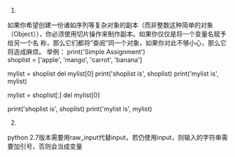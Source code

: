 1.
如果你希望创建一份诸如序列等复杂对象的副本（而非整数这种简单的对象
（Object）），你必须使用切片操作来制作副本。如果你仅仅是将一个变量名赋予给另一个名
称，那么它们都将“查阅”同一个对象，如果你对此不够小心，那么它将造成麻烦。
举例：
print('Simple Assignment')<br>
shoplist = ['apple', 'mango', 'carrot', 'banana']

mylist = shoplist
del mylist[0]
print('shoplist is', shoplist)
print('mylist is', mylist)

mylist = shoplist[:]
del mylist[0]

print('shoplist is', shoplist)
print('mylist is', mylist)

2.
python 2.7版本需要用raw_input代替input，若仍使用input，则输入的字符串需要加引号，否则会当成变量
